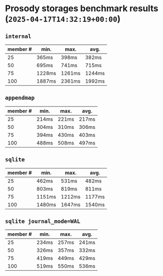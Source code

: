 # Prosody storages benchmark results (`2025-04-17T14:32:19+00:00`)

## `internal`

| member # | min.   | max.   | avg.   |
| -------- | ------ | ------ | ------ |
| 25       |  365ms |  398ms |  382ms |
| 50       |  695ms |  741ms |  715ms |
| 75       | 1228ms | 1261ms | 1244ms |
| 100      | 1887ms | 2361ms | 1992ms |

## `appendmap`

| member # | min.   | max.   | avg.   |
| -------- | ------ | ------ | ------ |
| 25       |  214ms |  221ms |  217ms |
| 50       |  304ms |  310ms |  306ms |
| 75       |  394ms |  430ms |  403ms |
| 100      |  488ms |  508ms |  497ms |

## `sqlite`

| member # | min.   | max.   | avg.   |
| -------- | ------ | ------ | ------ |
| 25       |  462ms |  531ms |  482ms |
| 50       |  803ms |  819ms |  811ms |
| 75       | 1151ms | 1212ms | 1177ms |
| 100      | 1480ms | 1647ms | 1540ms |

## `sqlite journal_mode=WAL`

| member # | min.   | max.   | avg.   |
| -------- | ------ | ------ | ------ |
| 25       |  234ms |  257ms |  241ms |
| 50       |  326ms |  357ms |  332ms |
| 75       |  419ms |  449ms |  429ms |
| 100      |  519ms |  550ms |  536ms |
